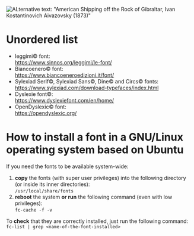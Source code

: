 ![ALternative text: "American Shipping off the Rock of Gibraltar, Ivan Kostantinovich Aivazovsky (1873)"](https://upload.wikimedia.org/wikipedia/commons/thumb/1/17/Aivazovsky_gibraltar.jpg/575px-Aivazovsky_gibraltar.jpg "American Shipping off the Rock of Gibraltar, Ivan Kostantinovich Aivazovsky (1873)")
# Unordered list
- leggimi© font:  
  <https://www.sinnos.org/leggimi/le-font/>
- Biancoenero© font:  
  <https://www.biancoeneroedizioni.it/font/>
- Sylexiad Serif©, Sylexiad Sans©, Dine© and Circs© fonts:  
  <https://www.sylexiad.com/download-typefaces/index.html>
- Dyslexie font©:  
  <https://www.dyslexiefont.com/en/home/>
- OpenDyslexic© font:  
  <https://opendyslexic.org/>

# How to install a font in a GNU/Linux operating system based on Ubuntu
If you need the fonts to be available system-wide:
1. **copy** the fonts (with super user privileges) into the following directory (or inside its inner directories):  
   `/usr/local/share/fonts`
2. **reboot** the system **or run** the following command (even with low privileges):  
   `fc-cache -f -v`

To **check** that they are correctly installed, just run the following command:  
`fc-list | grep <name-of-the-font-installed>`
